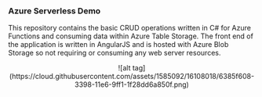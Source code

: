 ### Azure Serverless Demo

This repository contains the basic CRUD operations written in C# for Azure Functions and consuming data within Azure Table Storage. The front end of the application is written in AngularJS and is hosted with Azure Blob Storage so not requiring or consuming any web server resources.
<p align="center">
![alt tag](https://cloud.githubusercontent.com/assets/1585092/16108018/6385f608-3398-11e6-9ff1-1f28dd6a850f.png)
</p>

